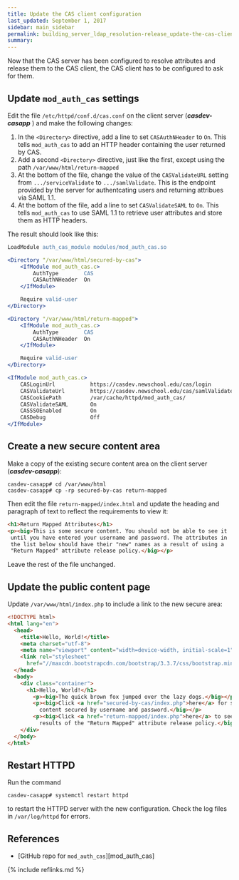 ```yaml
---
title: Update the CAS client configuration
last_updated: September 1, 2017
sidebar: main_sidebar
permalink: building_server_ldap_resolution-release_update-the-cas-client-config.html
summary:
---
```


Now that the CAS server has been configured to resolve attributes and release them to the CAS client, the CAS client has to be configured to ask for them.

## Update `mod_auth_cas` settings

Edit the file `/etc/httpd/conf.d/cas.conf` on the client server (***casdev-casapp*** ) and make the following changes:

1. In the `<Directory>` directive, add a line to set `CASAuthNHeader` to `On`. This tells `mod_auth_cas` to add an HTTP header containing the user returned by CAS.
2. Add a second `<Directory>` directive, just like the first, except using the path `/var/www/html/return-mapped`
2. At the bottom of the file, change the value of the `CASValidateURL` setting from `.../serviceValidate` to `.../samlValidate`. This is the endpoint provided by the server for authentcating users and returning attribues via SAML 1.1.
3. At the bottom of the file, add a line to set `CASValidateSAML` to `On`. This tells `mod_auth_cas` to use SAML 1.1 to retrieve user attributes and store them as HTTP headers.

The result should look like this:

```apache
LoadModule auth_cas_module modules/mod_auth_cas.so

<Directory "/var/www/html/secured-by-cas">
    <IfModule mod_auth_cas.c>
        AuthType        CAS
        CASAuthNHeader  On
    </IfModule>

    Require valid-user
</Directory>

<Directory "/var/www/html/return-mapped">
    <IfModule mod_auth_cas.c>
        AuthType        CAS
        CASAuthNHeader  On
    </IfModule>

    Require valid-user
</Directory>

<IfModule mod_auth_cas.c>
    CASLoginUrl           https://casdev.newschool.edu/cas/login
    CASValidateUrl        https://casdev.newschool.edu/cas/samlValidate
    CASCookiePath         /var/cache/httpd/mod_auth_cas/
    CASValidateSAML       On
    CASSSOEnabled         On
    CASDebug              Off
</IfModule>
```

## Create a new secure content area

Make a copy of the existing secure content area on the client server (***casdev-casapp***):

```console
casdev-casapp# cd /var/www/html
casdev-casapp# cp -rp secured-by-cas return-mapped
```

Then edit the file `return-mapped/index.html` and update the heading and paragraph of text to reflect the requirements to view it:

```html
<h1>Return Mapped Attributes</h1>
<p><big>This is some secure content. You should not be able to see it
 until you have entered your username and password. The attributes in
 the list below should have their "new" names as a result of using a
 "Return Mapped" attribute release policy.</big></p>
```

Leave the rest of the file unchanged.

## Update the public content page

Update `/var/www/html/index.php` to include a link to the new secure area:

```html
<!DOCTYPE html>
<html lang="en">
  <head>
    <title>Hello, World!</title>
    <meta charset="utf-8">
    <meta name="viewport" content="width=device-width, initial-scale=1">
    <link rel="stylesheet"
      href="//maxcdn.bootstrapcdn.com/bootstrap/3.3.7/css/bootstrap.min.css">
  </head>
  <body>
    <div class="container">
      <h1>Hello, World!</h1>
        <p><big>The quick brown fox jumped over the lazy dogs.</big></p>
        <p><big>Click <a href="secured-by-cas/index.php">here</a> for some
          content secured by username and password.</big></p>
        <p><big>Click <a href="return-mapped/index.php">here</a> to see the
          results of the "Return Mapped" attribute release policy.</big></p>
    </div>
  </body>
</html>
```

## Restart HTTPD

Run the command

```console
casdev-casapp# systemctl restart httpd
```

to restart the HTTPD server with the new configuration. Check the log files in `/var/log/httpd` for errors.

## References

* [GitHub repo for `mod_auth_cas`][mod_auth_cas]

{% include reflinks.md %}
